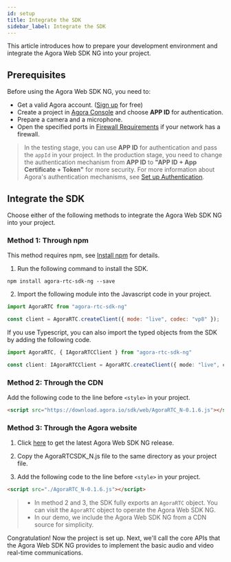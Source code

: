 ```yaml
---
id: setup
title: Integrate the SDK
sidebar_label: Integrate the SDK
---
```

This article introduces how to prepare your development environment and integrate the Agora Web SDK NG into your project.

## Prerequisites
Before using the Agora Web SDK NG, you need to:

- Get a valid Agora account. ([Sign up](https://sso.agora.io/en/signup?_ga=2.63500074.482805615.1577072824-849535803.1560925029) for free)
- Create a project in [Agora Console](https://console.agora.io/) and choose **APP ID** for authentication.
- Prepare a camera and a microphone.
- Open the specified ports in [Firewall Requirements](https://docs.agora.io/en/Agora%20Platform/firewall?platform=All%20Platforms) if your network has a firewall.

> In the testing stage, you can use **APP ID** for authentication and pass the `appId` in your project. In the production stage, you need to change the authentication mechanism from **APP ID** to **"APP ID + App Certificate + Token"** for more security. For more information about Agora's authentication mechanisms, see [Set up Authentication](https://docs.agora.io/en/Agora%20Platform/token?platform=All%20Platforms).

## Integrate the SDK
Choose either of the following methods to integrate the Agora Web SDK NG into your project.

### Method 1: Through npm
This method requires npm, see [Install npm](https://www.npmjs.com.cn/getting-started/installing-node/) for details.

1. Run the following command to install the SDK.
```shell
npm install agora-rtc-sdk-ng --save
```

2. Import the following module into the Javascript code in your project.
```js
import AgoraRTC from "agora-rtc-sdk-ng"

const client = AgoraRTC.createClient({ mode: "live", codec: "vp8" });
```

If you use Typescript, you can also import the typed objects from the SDK by adding the following code.
```typescript
import AgoraRTC, { IAgoraRTCClient } from "agora-rtc-sdk-ng"

const client: IAgoraRTCClient = AgoraRTC.createClient({ mode: "live", codec: "vp8" });
```

### Method 2: Through the CDN
Add the following code to the line before `<style>` in your project.

```html
<script src="https://download.agora.io/sdk/web/AgoraRTC_N-0.1.6.js"></script>
```

### Method 3: Through the Agora website

1. Click [here](https://github.com/AgoraIO-Community/AgoraWebSDK-NG/releases) to get the latest Agora Web SDK NG release.

2. Copy the AgoraRTCSDK_N.js file to the same directory as your project file.

3. Add the following code to the line before `<style>` in your project.
```html
<script src="./AgoraRTC_N-0.1.6.js"></script>
```

> - In method 2 and 3, the SDK fully exports an `AgoraRTC` object. You can visit the `AgoraRTC` object to operate the Agora Web SDK NG.
> - In our demo, we include the Agora Web SDK NG from a CDN source for simplicity.

Congratulation! Now the project is set up. Next, we'll call the core APIs that the Agora Web SDK NG provides to implement the basic audio and video real-time communications.
